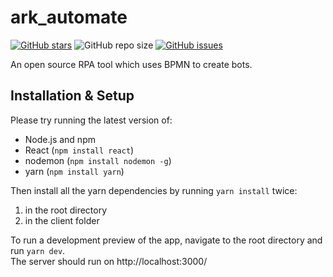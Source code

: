 # ark_automate
[![GitHub stars](https://img.shields.io/github/stars/bptlab/ark_automate)](https://github.com/bptlab/ark_automate)
![GitHub repo size](https://img.shields.io/github/repo-size/bptlab/ark_automate)
[![GitHub issues](https://img.shields.io/github/issues/bptlab/ark_automate)](https://github.com/bptlab/ark_automate/issues)

An open source RPA tool which uses BPMN to create bots.

## Installation & Setup

Please try running the latest version of:
- Node.js and npm
- React (`npm install react`)
- nodemon (`npm install nodemon -g`)
- yarn (`npm install yarn`)

Then install all the yarn dependencies by running `yarn install` twice:
1. in the root directory
2. in the client folder

To run a development preview of the app, navigate to the root directory and run `yarn dev`.  
The server should run on http://localhost:3000/

